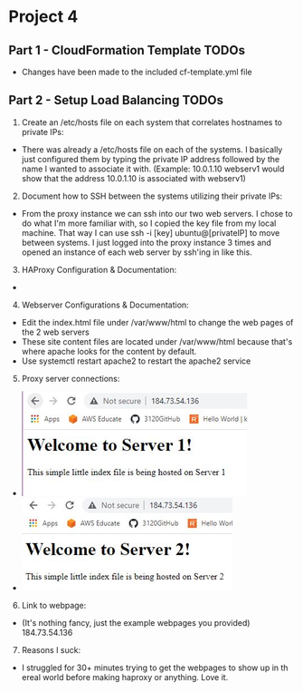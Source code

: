 # Project 4  
  
## Part 1 - CloudFormation Template TODOs  
  
- Changes have been made to the included cf-template.yml file  
  
## Part 2 - Setup Load Balancing TODOs  
  
1. Create an /etc/hosts file on each system that correlates hostnames to private IPs: 
- There was already a /etc/hosts file on each of the systems. I basically just configured them by typing the private IP address followed by the name I wanted to associate it with. (Example: 10.0.1.10 webserv1 would show that the address 10.0.1.10 is associated with webserv1)  
2. Document how to SSH between the systems utilizing their private IPs:  
- From the proxy instance we can ssh into our two web servers. I chose to do what I'm more familiar with, so I copied the key file from my local machine. That way I can use ssh -i [key] ubuntu@[privateIP] to move between systems. I just logged into the proxy instance 3 times and opened an instance of each web server by ssh'ing in like this.  
3. HAProxy Configuration & Documentation:    
-
4. Webserver Configurations & Documentation:    
- Edit the index.html file under /var/www/html to change the web pages of the 2 web servers  
- These site content files are located under /var/www/html because that's where apache looks for the content by default.  
- Use systemctl restart apache2 to restart the apache2 service  
5. Proxy server connections: 
- ![webserver1](https://github.com/WSU-kduncan/ceg3120-mhayslett16/blob/main/project4/server1-proof.JPG)  
- ![webserver2](https://github.com/WSU-kduncan/ceg3120-mhayslett16/blob/main/project4/server2-proof.JPG)
6. Link to webpage:  
- (It's nothing fancy, just the example webpages you provided)  184.73.54.136
7. Reasons I suck:
- I struggled for 30+ minutes trying to get the webpages to show up in th ereal world before making haproxy or anything. Love it.    
